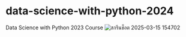 # data-science-with-python-2024
Data Science with Python 2023 Course
![สกรีนช็อต 2025-03-15 154702](https://github.com/user-attachments/assets/57b08eed-4c54-46fe-acd8-9acb48fc33cf)


